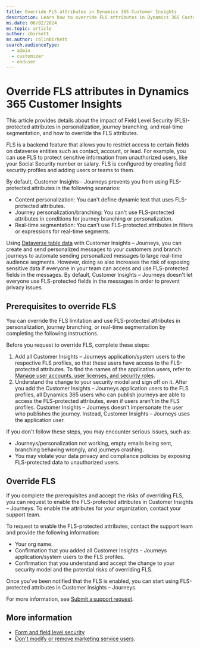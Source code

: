 ```yaml
---
title: Override FLS attributes in Dynamics 365 Customer Insights
description: Learn how to override FLS attributes in Dynamics 365 Customer Insights - Journeys.
ms.date: 06/02/2024
ms.topic: article
author: cbirkett
ms.author: colinbirkett
search.audienceType: 
  - admin
  - customizer
  - enduser
---
```


# Override FLS attributes in Dynamics 365 Customer Insights

This article provides details about the impact of Field Level Security (FLS)-protected attributes in personalization, journey branching, and real-time segmentation, and how to override the FLS attributes.

FLS is a backend feature that allows you to restrict access to certain fields on dataverse entities such as contact, account, or lead. For example, you can use FLS to protect sensitive information from unauthorized users, like your Social Security number or salary. FLS is configured by creating field security profiles and adding users or teams to them.

By default, Customer Insights - Journeys prevents you from using FLS-protected attributes in the following scenarios:

- Content personalization: You can't define dynamic text that uses FLS-protected attributes.
- Journey personalization/branching: You can't use FLS-protected attributes in conditions for journey branching or personalization.
- Real-time segmentation: You can't use FLS-protected attributes in filters or expressions for real-time segments.

Using [Dataverse table data](/power-apps/maker/data-platform/entity-overview) with Customer Insights – Journeys, you can create and send personalized messages to your customers and branch journeys to automate sending personalized messages to large real-time audience segments. However, doing so also increases the risk of exposing sensitive data if everyone in your team can access and use FLS-protected fields in the messages. By default, Customer Insights – Journeys doesn't let everyone use FLS-protected fields in the messages in order to prevent privacy issues.

## Prerequisites to override FLS

You can override the FLS limitation and use FLS-protected attributes in personalization, journey branching, or real-time segmentation by completing the following instructions.

Before you request to override FLS, complete these steps:

1. Add all Customer Insights – Journeys application/system users to the respective FLS profiles, so that these users have access to the FLS-protected attributes. To find the names of the application users, refer to [Manage user accounts, user licenses, and security roles](admin-users-licenses-roles.md#form-and-field-level-security).
1. Understand the change to your security model and sign off on it. After you add the Customer Insights – Journeys application users to the FLS profiles, all Dynamics 365 users who can publish journeys are able to access the FLS-protected attributes, even if users aren't in the FLS profiles. Customer Insights – Journeys doesn't impersonate the user who publishes the journey. Instead, Customer Insights – Journeys uses the application user.  

If you don't follow these steps, you may encounter serious issues, such as:

- Journeys/personalization not working, empty emails being sent, branching behaving wrongly, and journeys crashing.
- You may violate your data privacy and compliance policies by exposing FLS-protected data to unauthorized users.

## Override FLS

If you complete the prerequisites and accept the risks of overriding FLS, you can request to enable the FLS-protected attributes in Customer Insights – Journeys. To enable the attributes for your organization, contact your support team.

To request to enable the FLS-protected attributes, contact the support team and provide the following information:

- Your org name.
- Confirmation that you added all Customer Insights – Journeys application/system users to the FLS profiles.
- Confirmation that you understand and accept the change to your security model and the potential risks of overriding FLS.

Once you've been notified that the FLS is enabled, you can start using FLS-protected attributes in Customer Insights – Journeys.

For more information, see [Submit a support request](/dynamics365/field-service/field-service-get-help).

## More information

- [Form and field level security](admin-users-licenses-roles.md#form-and-field-level-security)
- [Don't modify or remove marketing service users](admin-users-licenses-roles.md#dont-modify-or-remove-service-users).
